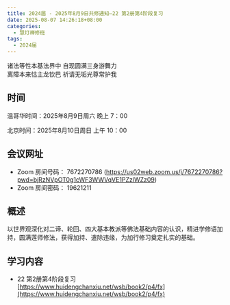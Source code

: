 ```yaml
---
title: 2024届 - 2025年8月9日共修通知—22 第2册第4阶段复习
date: 2025-08-07 14:26:18+08:00
categories:
  - 慧灯禅修班
tags:
  - 2024届
---
```

诸法等性本基法界中 自现圆满三身游舞力\
离障本来怙主龙钦巴 祈请无垢光尊常护我

## 时间

温哥华时间：2025年8月9日周六   晚上 7：00  

北京时间：2025年8月10日周日  上午 10：00

## 会议网址

* Zoom 房间号码： 7672270786 (<https://us02web.zoom.us/j/7672270786?pwd=bjRzNVpOT0g1cWF3WWVqVE1PZzlWZz09>) 
* Zoom 房间密码： 19621211

## 概述


以世界观深化对二谛、轮回、四大基本教派等佛法基础内容的认识，精进学修语加持，圆满莲师修法，获得加持、遣除违缘，为加行修习奠定扎实的基础。



## 学习内容

* 22 第2册第4阶段复习 [](https://www.huidengchanxiu.net/wsb/book2/p4/fx)[](https://www.huidengchanxiu.net/wsb/book2/p4/fx)[https://www.huidengchanxiu.net/wsb/book2/p4/fx](https://www.huidengchanxiu.net/wsb/book2/p4/fx)
